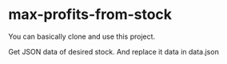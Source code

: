 # max-profits-from-stock


You can basically clone and use this project.

Get JSON data of desired stock. And replace it data in data.json
